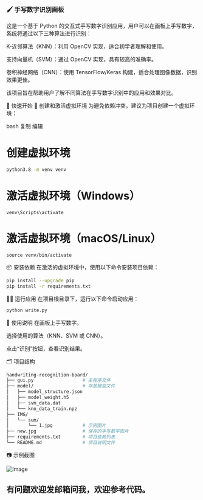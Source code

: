 ### 🖌️ 手写数字识别画板
这是一个基于 Python 的交互式手写数字识别应用，用户可以在画板上手写数字，系统将通过以下三种算法进行识别：

K-近邻算法（KNN）：利用 OpenCV 实现，适合初学者理解和使用。

支持向量机（SVM）：通过 OpenCV 实现，具有较高的准确率。

卷积神经网络（CNN）：使用 TensorFlow/Keras 构建，适合处理图像数据，识别效果更佳。

该项目旨在帮助用户了解不同算法在手写数字识别中的应用和效果对比。

🚀 快速开始
🧪 创建和激活虚拟环境
为避免依赖冲突，建议为项目创建一个虚拟环境：

bash
复制
编辑
# 创建虚拟环境

```bash
python3.8 -m venv venv
```
# 激活虚拟环境（Windows）
```
venv\Scripts\activate
```
# 激活虚拟环境（macOS/Linux）
```
source venv/bin/activate
```
📦 安装依赖
在激活的虚拟环境中，使用以下命令安装项目依赖：

```bash
pip install --upgrade pip
pip install -r requirements.txt
```
🏃‍♂️ 运行应用
在项目根目录下，运行以下命令启动应用：

```bash
python write.py
```
📝 使用说明
在画板上手写数字。

选择使用的算法（KNN、SVM 或 CNN）。

点击“识别”按钮，查看识别结果。

🗂️ 项目结构
```bash
handwriting-recognition-board/
├── gui.py                  # 主程序文件
├── model/                  # 存放模型文件
│   ├── model_structure.json
│   ├── model_weight.h5
│   ├── svm_data.dat
│   └── knn_data_train.npz
├── IMG/
│   └── sum/
│       └── 1.jpg           # 示例图片
├── new.jpg                 # 保存的手写数字图片
├── requirements.txt        # 项目依赖列表
└── README.md               # 项目说明文件
```

📷 示例截图

![image](https://github.com/user-attachments/assets/bfa97145-daed-4a28-aa45-f03817729b7d)


## 有问题欢迎发邮箱问我，欢迎参考代码。

